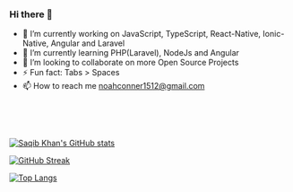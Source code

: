 ### Hi there 👋

- 🔭 I’m currently working on JavaScript, TypeScript, React-Native, Ionic-Native, Angular and Laravel
- 🌱 I’m currently learning PHP(Laravel), NodeJs and Angular
- 👯 I’m looking to collaborate on more Open Source Projects
- ⚡ Fun fact: Tabs > Spaces
- 📫 How to reach me noahconner1512@gmail.com

<br/>
<br/>
<br/>




[![Saqib Khan's GitHub stats](https://github-readme-stats.vercel.app/api?username=NoahConner&show_icons=true&theme=tokyonight)](https://github.com/anuraghazra/github-readme-stats)


[![GitHub Streak](https://github-readme-streak-stats.herokuapp.com?user=NoahConner&theme=tokyonight&date_format=M%20j%5B%2C%20Y%5D&fire=DD2727)](https://git.io/streak-stats)

[![Top Langs](https://github-readme-stats.vercel.app/api/top-langs/?username=NoahConner&show_icons=true&theme=tokyonight)](https://github.com/anuraghazra/github-readme-stats)

<!--
**NoahConner/NoahConner** is a ✨ _special_ ✨ repository because its `README.md` (this file) appears on your GitHub profile.

Here are some ideas to get you started:

- 🔭 I’m currently working on ...
- 🌱 I’m currently learning ...
- 👯 I’m looking to collaborate on ...
- 🤔 I’m looking for help with ...
- 💬 Ask me about ...
- 📫 How to reach me: ...
- 😄 Pronouns: ...
- ⚡ Fun fact: ...
-->
